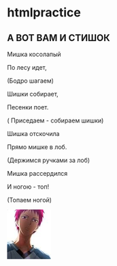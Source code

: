 # htmlpractice
## А ВОТ ВАМ И СТИШОК
<p>Мишка косолапый
<p>По лесу идет,
<p>(Бодро шагаем)
<p>Шишки собирает,
<p>Песенки поет.
<p>( Приседаем - собираем шишки)
<p>Шишка отскочила
<p>Прямо мишке в лоб.
<p>(Держимся ручками за лоб)
<p>Мишка рассердился
<p>И ногою - топ!
<p>(Топаем ногой)
  
![pampam](images.jpg)
